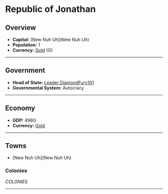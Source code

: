 # Republic of Jonathan

## Overview

- **Capital:** [New Nuh Uh](New Nuh Uh)
- **Population:** 1
- **Currency:** [Gold](Gold) (G)

---

## Government

- **Head of State:** [Leader DiamondFury101](DiamondFury101)
- **Governmental System:** Autocracy

---

## Economy

- **GDP:** 498G
- **Currency:** [Gold](Gold)

---

## Towns

- [New Nuh Uh](New Nuh Uh)

### Colonies

$COLONIES$

---